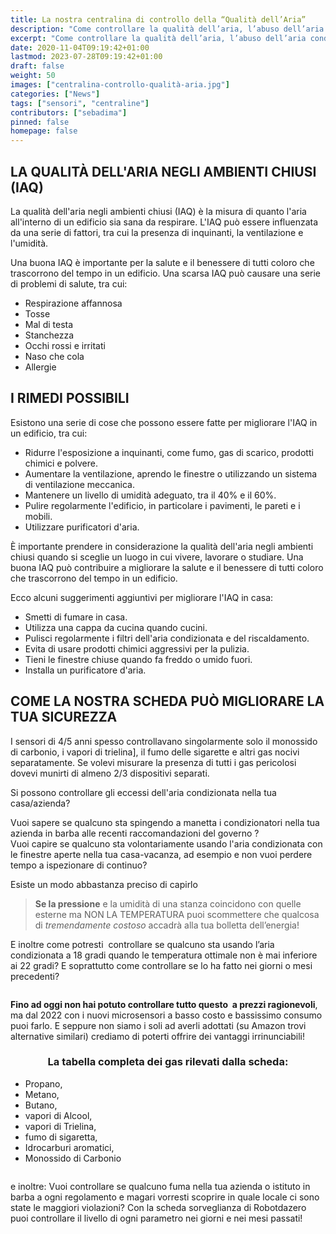 ```yaml
---
title: La nostra centralina di controllo della “Qualità dell’Aria”
description: "Come controllare la qualità dell’aria, l’abuso dell’aria condizionata, le fughe di tutti i gas infiammabili con un singolo prodotto accessibile da telefonino e da PC in ogni momento e in ogni luogo."
excerpt: "Come controllare la qualità dell’aria, l’abuso dell’aria condizionata, le fughe di tutti i gas infiammabili con un singolo prodotto accessibile da telefonino e da PC in ogni momento e in ogni luogo."
date: 2020-11-04T09:19:42+01:00
lastmod: 2023-07-28T09:19:42+01:00
draft: false
weight: 50
images: ["centralina-controllo-qualità-aria.jpg"]
categories: ["News"]
tags: ["sensori", "centraline"]
contributors: ["sebadima"]
pinned: false
homepage: false
---
```




## LA QUALITÀ DELL'ARIA NEGLI AMBIENTI CHIUSI (IAQ)

La qualità dell'aria negli ambienti chiusi (IAQ) è la misura di quanto l'aria all'interno di un edificio sia sana da respirare. L'IAQ può essere influenzata da una serie di fattori, tra cui la presenza di inquinanti, la ventilazione e l'umidità.

Una buona IAQ è importante per la salute e il benessere di tutti coloro che trascorrono del tempo in un edificio. Una scarsa IAQ può causare una serie di problemi di salute, tra cui:

- Respirazione affannosa
- Tosse
- Mal di testa
- Stanchezza
- Occhi rossi e irritati
- Naso che cola
- Allergie


## I RIMEDI POSSIBILI

Esistono una serie di cose che possono essere fatte per migliorare l'IAQ in un edificio, tra cui:

- Ridurre l'esposizione a inquinanti, come fumo, gas di scarico, prodotti chimici e polvere.
- Aumentare la ventilazione, aprendo le finestre o utilizzando un sistema di ventilazione meccanica.
- Mantenere un livello di umidità adeguato, tra il 40% e il 60%.
- Pulire regolarmente l'edificio, in particolare i pavimenti, le pareti e i mobili.
- Utilizzare purificatori d'aria.

È importante prendere in considerazione la qualità dell'aria negli ambienti chiusi quando si sceglie un luogo in cui vivere, lavorare o studiare. Una buona IAQ può contribuire a migliorare la salute e il benessere di tutti coloro che trascorrono del tempo in un edificio.

Ecco alcuni suggerimenti aggiuntivi per migliorare l'IAQ in casa:

- Smetti di fumare in casa.
- Utilizza una cappa da cucina quando cucini.
- Pulisci regolarmente i filtri dell'aria condizionata e del riscaldamento.
- Evita di usare prodotti chimici aggressivi per la pulizia.
- Tieni le finestre chiuse quando fa freddo o umido fuori.
- Installa un purificatore d'aria.


## COME LA NOSTRA SCHEDA PUÒ MIGLIORARE LA TUA SICUREZZA

I sensori di 4/5 anni spesso controllavano singolarmente solo il monossido  di carbonio, i vapori di trielina], il fumo delle sigarette e altri gas nocivi separatamente. Se volevi misurare la presenza di tutti i gas pericolosi dovevi munirti di almeno 2/3 dispositivi separati.

Si possono controllare gli eccessi dell'aria condizionata nella tua casa/azienda?

Vuoi sapere se qualcuno sta spingendo a manetta i condizionatori nella tua azienda in barba alle recenti raccomandazioni del governo ?  
Vuoi capire se qualcuno sta volontariamente usando l'aria condizionata con le finestre aperte nella tua casa-vacanza, ad esempio e non vuoi perdere tempo a ispezionare di continuo?

Esiste un modo abbastanza preciso di capirlo

> **Se la pressione** e la umidità di una stanza coincidono con quelle esterne ma NON LA TEMPERATURA puoi scommettere che qualcosa di _tremendamente costoso_ accadrà alla tua bolletta dell&#8217;energia!

E inoltre come potresti  controllare se qualcuno sta usando l&#8217;aria condizionata a 18 gradi quando le temperatura ottimale non è mai inferiore ai 22 gradi? E soprattutto come controllare se lo ha fatto nei giorni o mesi precedenti?

<img class="x" src="images/centralina-controllo-qualità-aria-img1.webp" alt="">

<br>

**Fino ad oggi non hai potuto controllare tutto questo  a prezzi ragionevoli**, ma dal 2022 con i nuovi microsensori a basso costo e bassissimo consumo puoi farlo. E seppure non siamo i soli ad averli adottati (su Amazon trovi alternative similari) crediamo di poterti offrire dei vantaggi irrinunciabili!

<h3 style="text-align: center;">
  La tabella completa dei gas rilevati dalla scheda:
</h3>

  * Propano,
  * Metano,
  * Butano,
  * vapori di Alcool,
  * vapori di Trielina,
  * fumo di sigaretta,
  * Idrocarburi aromatici,
  * Monossido di Carbonio


<img class="x" src="images/centralina-controllo-qualità-aria-img3.webp" alt="">

e inoltre:
Vuoi controllare se qualcuno fuma nella tua azienda o istituto in barba a ogni regolamento e magari vorresti scoprire in quale locale ci sono state le maggiori violazioni? Con la scheda</strong> sorveglianza di Robotdazero puoi controllare il livello di ogni parametro nei giorni e nei mesi passati!
